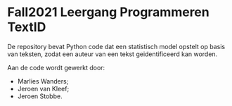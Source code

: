 # Fall2021 Leergang Programmeren TextID
De repository bevat Python code dat een statistisch model opstelt op basis van teksten, zodat een auteur van een tekst geidentificeerd kan worden.

Aan de code wordt gewerkt door:
- Marlies Wanders;
- Jeroen van Kleef;
- Jeroen Stobbe.
